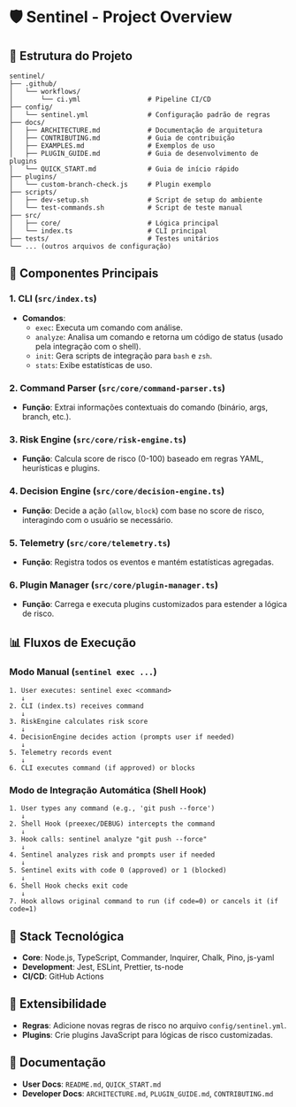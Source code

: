 # 🛡️ Sentinel - Project Overview

## 📁 Estrutura do Projeto

```
sentinel/
├── .github/
│   └── workflows/
│       └── ci.yml                 # Pipeline CI/CD
├── config/
│   └── sentinel.yml               # Configuração padrão de regras
├── docs/
│   ├── ARCHITECTURE.md            # Documentação de arquitetura
│   ├── CONTRIBUTING.md            # Guia de contribuição
│   ├── EXAMPLES.md                # Exemplos de uso
│   ├── PLUGIN_GUIDE.md            # Guia de desenvolvimento de plugins
│   └── QUICK_START.md             # Guia de início rápido
├── plugins/
│   └── custom-branch-check.js     # Plugin exemplo
├── scripts/
│   ├── dev-setup.sh               # Script de setup do ambiente
│   └── test-commands.sh           # Script de teste manual
├── src/
│   ├── core/                      # Lógica principal
│   └── index.ts                   # CLI principal
├── tests/                         # Testes unitários
└── ... (outros arquivos de configuração)
```

## 🎯 Componentes Principais

### 1. CLI (`src/index.ts`)
- **Comandos**:
  - `exec`: Executa um comando com análise.
  - `analyze`: Analisa um comando e retorna um código de status (usado pela integração com o shell).
  - `init`: Gera scripts de integração para `bash` e `zsh`.
  - `stats`: Exibe estatísticas de uso.

### 2. Command Parser (`src/core/command-parser.ts`)
- **Função**: Extrai informações contextuais do comando (binário, args, branch, etc.).

### 3. Risk Engine (`src/core/risk-engine.ts`)
- **Função**: Calcula score de risco (0-100) baseado em regras YAML, heurísticas e plugins.

### 4. Decision Engine (`src/core/decision-engine.ts`)
- **Função**: Decide a ação (`allow`, `block`) com base no score de risco, interagindo com o usuário se necessário.

### 5. Telemetry (`src/core/telemetry.ts`)
- **Função**: Registra todos os eventos e mantém estatísticas agregadas.

### 6. Plugin Manager (`src/core/plugin-manager.ts`)
- **Função**: Carrega e executa plugins customizados para estender a lógica de risco.

## 📊 Fluxos de Execução

### Modo Manual (`sentinel exec ...`)

```
1. User executes: sentinel exec <command>
   ↓
2. CLI (index.ts) receives command
   ↓
3. RiskEngine calculates risk score
   ↓
4. DecisionEngine decides action (prompts user if needed)
   ↓
5. Telemetry records event
   ↓
6. CLI executes command (if approved) or blocks
```

### Modo de Integração Automática (Shell Hook)

```
1. User types any command (e.g., 'git push --force')
   ↓
2. Shell Hook (preexec/DEBUG) intercepts the command
   ↓
3. Hook calls: sentinel analyze "git push --force"
   ↓
4. Sentinel analyzes risk and prompts user if needed
   ↓
5. Sentinel exits with code 0 (approved) or 1 (blocked)
   ↓
6. Shell Hook checks exit code
   ↓
7. Hook allows original command to run (if code=0) or cancels it (if code=1)
```

## 🔧 Stack Tecnológica

- **Core**: Node.js, TypeScript, Commander, Inquirer, Chalk, Pino, js-yaml
- **Development**: Jest, ESLint, Prettier, ts-node
- **CI/CD**: GitHub Actions

## 🔌 Extensibilidade

- **Regras**: Adicione novas regras de risco no arquivo `config/sentinel.yml`.
- **Plugins**: Crie plugins JavaScript para lógicas de risco customizadas.

## 📝 Documentação

- **User Docs**: `README.md`, `QUICK_START.md`
- **Developer Docs**: `ARCHITECTURE.md`, `PLUGIN_GUIDE.md`, `CONTRIBUTING.md`
